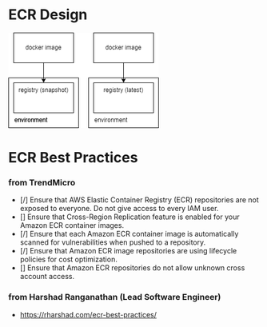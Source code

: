 # ECR Design
![ECR Design](./diagrams/ecr-design.drawio.png)

# ECR Best Practices 
### from TrendMicro
* [/] Ensure that AWS Elastic Container Registry (ECR) repositories are not exposed to everyone. Do not give access to every IAM user.
* [] Ensure that Cross-Region Replication feature is enabled for your Amazon ECR container images.
* [/] Ensure that each Amazon ECR container image is automatically scanned for vulnerabilities when pushed to a repository.
* [/] Ensure that Amazon ECR image repositories are using lifecycle policies for cost optimization.
* [] Ensure that Amazon ECR repositories do not allow unknown cross account access.

### from Harshad Ranganathan (Lead Software Engineer)
* https://rharshad.com/ecr-best-practices/